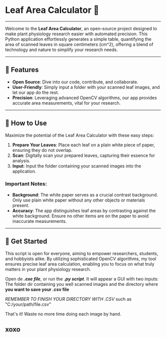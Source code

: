# Leaf Area Calculator 🍃

---

Welcome to the **Leaf Area Calculator**, an open-source project designed to make plant physiology research easier with automated precision. This Python application effortlessly generates a simple table, quantifying the area of scanned leaves in square centimeters (cm^2), offering a blend of technology and nature to simplify your research needs.

---

## 🌟 Features

- **Open Source**: Dive into our code, contribute, and collaborate.
- **User-Friendly**: Simply input a folder with your scanned leaf images, and let our app do the rest.
- **Precision**: Leveraging advanced OpenCV algorithms, our app provides accurate area measurements, vital for your research.

---

## 📖 How to Use

Maximize the potential of the Leaf Area Calculator with these easy steps:

1. **Prepare Your Leaves**: Place each leaf on a plain white piece of paper, ensuring they do not overlap.
2. **Scan**: Digitally scan your prepared leaves, capturing their essence for analysis.
3. **Input**: Input the folder containing your scanned images into the application.

### Important Notes:

- **Background**: The white paper serves as a crucial contrast background. Only use plain white paper without any other objects or materials present.
- **Accuracy**: The app distinguishes leaf areas by contrasting against the white background. Ensure no other items are on the paper to avoid inaccurate measurements.

---

## 🌱 Get Started

This script is open for everyone, aiming to empower researchers, students, and hobbyists alike. By utilizing sophisticated OpenCV algorithms, my tool ensures precise leaf area calculation, enabling you to focus on what truly matters in your plant physiology research.

Open de ***.exe file***, or run the ***.py script***. It will appear a GUI with two inputs: The folder dir containing you well scanned images and the directory where **you want to save your .csv file** 

*REMEMBER TO FINISH YOUR DIRECTORY WITH .CSV* such as "C:/your/path/file.csv"

That's it! Waste no more time doing each image by hand.

xoxo
---
